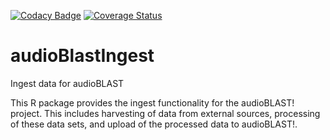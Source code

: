 [![Codacy Badge](https://api.codacy.com/project/badge/Grade/2e19e5beab02477ea9a51f335e9b7b86)](https://app.codacy.com/gh/audioblast/audioBlastIngest?utm_source=github.com&utm_medium=referral&utm_content=audioblast/audioBlastIngest&utm_campaign=Badge_Grade)
[![Coverage Status](https://coveralls.io/repos/github/audioblast/audioBlastIngest/badge.svg?branch=master)](https://coveralls.io/github/audioblast/audioBlastIngest?branch=master)
# audioBlastIngest
Ingest data for audioBLAST

This R package provides the ingest functionality for the audioBLAST! project. This includes harvesting of data from external sources, processing of these data sets, and upload of the processed data to audioBLAST!.


